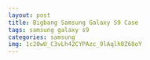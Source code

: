 ```yaml
---
layout: post
title: Bigbang Samsung Galaxy S9 Case
tags: samsung galaxy s9
categories: samsung
img: 1c20wU_C3vLh42CYPAzc_9lAqlh8Z68oY
---
```

